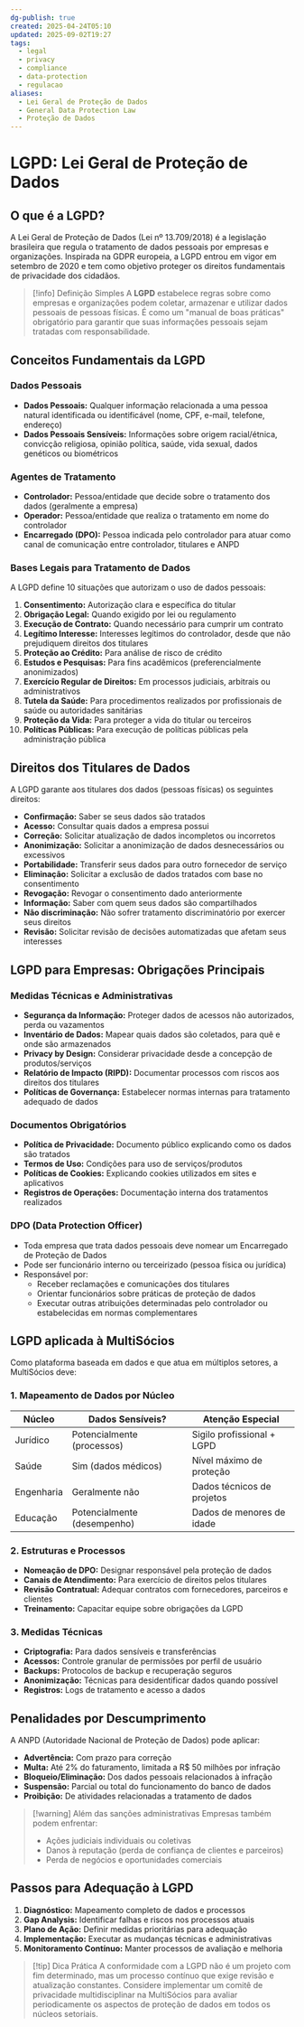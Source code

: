```yaml
---
dg-publish: true
created: 2025-04-24T05:10
updated: 2025-09-02T19:27
tags:
  - legal
  - privacy
  - compliance
  - data-protection
  - regulacao
aliases:
  - Lei Geral de Proteção de Dados
  - General Data Protection Law
  - Proteção de Dados
---
```


# LGPD: Lei Geral de Proteção de Dados

## O que é a LGPD?

A Lei Geral de Proteção de Dados (Lei nº 13.709/2018) é a legislação brasileira que regula o tratamento de dados pessoais por empresas e organizações. Inspirada na GDPR europeia, a LGPD entrou em vigor em setembro de 2020 e tem como objetivo proteger os direitos fundamentais de privacidade dos cidadãos.

> [!info] Definição Simples
> A **LGPD** estabelece regras sobre como empresas e organizações podem coletar, armazenar e utilizar dados pessoais de pessoas físicas. É como um "manual de boas práticas" obrigatório para garantir que suas informações pessoais sejam tratadas com responsabilidade.

## Conceitos Fundamentais da LGPD

### Dados Pessoais
- **Dados Pessoais:** Qualquer informação relacionada a uma pessoa natural identificada ou identificável (nome, CPF, e-mail, telefone, endereço)
- **Dados Pessoais Sensíveis:** Informações sobre origem racial/étnica, convicção religiosa, opinião política, saúde, vida sexual, dados genéticos ou biométricos

### Agentes de Tratamento
- **Controlador:** Pessoa/entidade que decide sobre o tratamento dos dados (geralmente a empresa)
- **Operador:** Pessoa/entidade que realiza o tratamento em nome do controlador
- **Encarregado (DPO):** Pessoa indicada pelo controlador para atuar como canal de comunicação entre controlador, titulares e ANPD

### Bases Legais para Tratamento de Dados
A LGPD define 10 situações que autorizam o uso de dados pessoais:

1. **Consentimento:** Autorização clara e específica do titular
2. **Obrigação Legal:** Quando exigido por lei ou regulamento
3. **Execução de Contrato:** Quando necessário para cumprir um contrato
4. **Legítimo Interesse:** Interesses legítimos do controlador, desde que não prejudiquem direitos dos titulares
5. **Proteção ao Crédito:** Para análise de risco de crédito
6. **Estudos e Pesquisas:** Para fins acadêmicos (preferencialmente anonimizados)
7. **Exercício Regular de Direitos:** Em processos judiciais, arbitrais ou administrativos
8. **Tutela da Saúde:** Para procedimentos realizados por profissionais de saúde ou autoridades sanitárias
9. **Proteção da Vida:** Para proteger a vida do titular ou terceiros
10. **Políticas Públicas:** Para execução de políticas públicas pela administração pública

## Direitos dos Titulares de Dados

A LGPD garante aos titulares dos dados (pessoas físicas) os seguintes direitos:

- **Confirmação:** Saber se seus dados são tratados
- **Acesso:** Consultar quais dados a empresa possui
- **Correção:** Solicitar atualização de dados incompletos ou incorretos
- **Anonimização:** Solicitar a anonimização de dados desnecessários ou excessivos
- **Portabilidade:** Transferir seus dados para outro fornecedor de serviço
- **Eliminação:** Solicitar a exclusão de dados tratados com base no consentimento
- **Revogação:** Revogar o consentimento dado anteriormente
- **Informação:** Saber com quem seus dados são compartilhados
- **Não discriminação:** Não sofrer tratamento discriminatório por exercer seus direitos
- **Revisão:** Solicitar revisão de decisões automatizadas que afetam seus interesses

## LGPD para Empresas: Obrigações Principais

### Medidas Técnicas e Administrativas
- **Segurança da Informação:** Proteger dados de acessos não autorizados, perda ou vazamentos
- **Inventário de Dados:** Mapear quais dados são coletados, para quê e onde são armazenados
- **Privacy by Design:** Considerar privacidade desde a concepção de produtos/serviços
- **Relatório de Impacto (RIPD):** Documentar processos com riscos aos direitos dos titulares
- **Políticas de Governança:** Estabelecer normas internas para tratamento adequado de dados

### Documentos Obrigatórios
- **Política de Privacidade:** Documento público explicando como os dados são tratados
- **Termos de Uso:** Condições para uso de serviços/produtos
- **Políticas de Cookies:** Explicando cookies utilizados em sites e aplicativos
- **Registros de Operações:** Documentação interna dos tratamentos realizados

### DPO (Data Protection Officer)
- Toda empresa que trata dados pessoais deve nomear um Encarregado de Proteção de Dados
- Pode ser funcionário interno ou terceirizado (pessoa física ou jurídica)
- Responsável por:
  - Receber reclamações e comunicações dos titulares
  - Orientar funcionários sobre práticas de proteção de dados
  - Executar outras atribuições determinadas pelo controlador ou estabelecidas em normas complementares

## LGPD aplicada à MultiSócios

Como plataforma baseada em dados e que atua em múltiplos setores, a MultiSócios deve:

### 1. Mapeamento de Dados por Núcleo
| **Núcleo** | **Dados Sensíveis?** | **Atenção Especial** |
|------------|----------------------|-----------------------|
| Jurídico | Potencialmente (processos) | Sigilo profissional + LGPD |
| Saúde | Sim (dados médicos) | Nível máximo de proteção |
| Engenharia | Geralmente não | Dados técnicos de projetos |
| Educação | Potencialmente (desempenho) | Dados de menores de idade |

### 2. Estruturas e Processos
- **Nomeação de DPO:** Designar responsável pela proteção de dados
- **Canais de Atendimento:** Para exercício de direitos pelos titulares
- **Revisão Contratual:** Adequar contratos com fornecedores, parceiros e clientes
- **Treinamento:** Capacitar equipe sobre obrigações da LGPD

### 3. Medidas Técnicas
- **Criptografia:** Para dados sensíveis e transferências
- **Acessos:** Controle granular de permissões por perfil de usuário
- **Backups:** Protocolos de backup e recuperação seguros
- **Anonimização:** Técnicas para desidentificar dados quando possível
- **Registros:** Logs de tratamento e acesso a dados

## Penalidades por Descumprimento

A ANPD (Autoridade Nacional de Proteção de Dados) pode aplicar:

- **Advertência:** Com prazo para correção
- **Multa:** Até 2% do faturamento, limitada a R$ 50 milhões por infração
- **Bloqueio/Eliminação:** Dos dados pessoais relacionados à infração
- **Suspensão:** Parcial ou total do funcionamento do banco de dados
- **Proibição:** De atividades relacionadas a tratamento de dados

> [!warning] Além das sanções administrativas
> Empresas também podem enfrentar:
> - Ações judiciais individuais ou coletivas
> - Danos à reputação (perda de confiança de clientes e parceiros)
> - Perda de negócios e oportunidades comerciais

## Passos para Adequação à LGPD

1. **Diagnóstico:** Mapeamento completo de dados e processos
2. **Gap Analysis:** Identificar falhas e riscos nos processos atuais
3. **Plano de Ação:** Definir medidas prioritárias para adequação
4. **Implementação:** Executar as mudanças técnicas e administrativas
5. **Monitoramento Contínuo:** Manter processos de avaliação e melhoria

> [!tip] Dica Prática
> A conformidade com a LGPD não é um projeto com fim determinado, mas um processo contínuo que exige revisão e atualização constantes. Considere implementar um comitê de privacidade multidisciplinar na MultiSócios para avaliar periodicamente os aspectos de proteção de dados em todos os núcleos setoriais.
